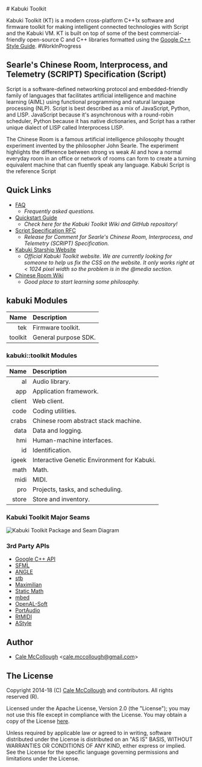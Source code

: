 ﻿﻿﻿﻿﻿# Kabuki Toolkit

Kabuki Toolkit (KT) is a modern cross-platform C++1x software and firmware toolkit for making intelligent connected technologies with Script and the Kabuki VM. KT is built on top of some of the  best commercial-friendly open-source C and C++ libraries formatted using the [Google C++ Style Guide](https://google.github.io/styleguide/cppguide.html). #WorkInProgress

## Searle's Chinese Room, Interprocess, and Telemetry (SCRIPT) Specification (Script)

Script is a software-defined networking protocol and embedded-friendly family of languages that facilitates artificial intelligence and machine learning (AIML) using functional programming and natural language processing (NLP). Script is best described as a mix of JavaScript, Python, and LISP. JavaScript because it's asynchronous with a round-robin scheduler, Python because it has native dictionaries, and Script has a rather unique dialect of LISP called Interprocess LISP.

The Chinese Room is a famous artificial intelligence philosophy thought experiment invented by the philosopher John Searle. The experiment highlights the difference between strong vs weak AI and how a normal everyday room in an office or network of rooms can form to create a turning equivalent machine that can fluently speak any language. Kabuki Script is the reference Script

## Quick Links

* [FAQ](https://github.com/kabuki-starship/kabuki-toolkit/blob/master/docs/faq.md) 
  - *Frequently asked questions.*
* [Quickstart Guide](https://github.com/kabuki-starship/kabuki-toolkit/blob/master/docs/quickstart-guide.md)
  - *Check here for the Kabuki Toolkit Wiki and GitHub repository!*
* [Script Specification RFC](https://github.com/kabuki-starship/script/wiki/SCRIPT-Specification-RFC)
  - *Release for Comment for Searle's Chinese Room, Interprocess, and Telemetry (SCRIPT) Specification.*
* [Kabuki Starship Website](https://kabuki-starship.github.io/)
  - *Official Kabuki Toolkit website. We are currently looking for someone to help us fix the CSS on the website. It only works right at < 1024 pixel width so the problem is in the @media section.*
* [Chinese Room Wiki](https://en.wikipedia.org/wiki/Chinese_room)
  - *Good place to start learning some philosophy.*

## kabuki Modules

|    Name | Description    |
|--------:|:---------------|
|     tek | Firmware toolkit. |
| toolkit | General purpose SDK. |

### kabuki::toolkit Modules

|   Name | Description    |
|-------:|:---------------|
|     al | Audio library. |
|    app | Application framework. |
| client | Web client. |
|   code | Coding utilities. |
|  crabs | Chinese room abstract stack machine. |
|   data | Data and logging. |
|    hmi | Human-machine interfaces. |
|     id | Identification. |
|  igeek | Interactive Genetic Environment for Kabuki. |
|   math | Math. |
|   midi | MIDI. |
|    pro | Projects, tasks, and scheduling. |
|  store | Store and inventory. |

### Kabuki Toolkit Major Seams

![Kabuki Toolkit Package and Seam Diagram](https://raw.githubusercontent.com/kabuki-starship/kabuki-toolkit/master/docs/kabuki_vm_package_diagram.jpg)

### 3rd Party APIs

* [Google C++ API](https://github.com/Microsoft/cpprestsdk)
* [SFML](https://www.sfml-dev.org/)
* [ANGLE](https://github.com/google/angle)
* [stb](https://github.com/nothings/stb)
* [Maximilian](https://github.com/micknoise/Maximilian)
* [Static Math](https://github.com/Morwenn/static_math)
* [mbed](https://www.mbed.com/en/)
* [OpenAL-Soft](https://github.com/kcat/openal-soft)
* [PortAudio](http://www.portaudio.com/)
* [RtMIDI](https://github.com/thestk/rtmidi)
* [AStyle](http://astyle.sourceforge.net/)

## Author

* [Cale McCollough](https://calemccollough.github.io) <[cale.mccollough@gmail.com](mailto:cale.mccollough@gmail.com)>

## The License

Copyright 2014-18 (C) [Cale McCollough](mailto:calemccollough@gmail.com) and contributors. All rights reserved (R).

Licensed under the Apache License, Version 2.0 (the "License"); you may not use this file except in compliance with the License. You may obtain a copy of the License [here](http://www.apache.org/licenses/LICENSE-2.0).

Unless required by applicable law or agreed to in writing, software distributed under the License is distributed on an "AS IS" BASIS, WITHOUT WARRANTIES OR CONDITIONS OF ANY KIND, either express or implied. See the License for the specific language governing permissions and limitations under the License.
